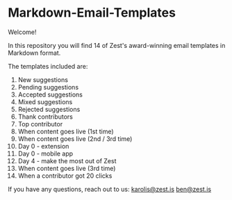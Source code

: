 # Markdown-Email-Templates

Welcome!

In this repository you will find 14 of Zest's award-winning email templates in Markdown format.

The templates included are:

1. New suggestions
2. Pending suggestions
3. Accepted suggestions
4. Mixed suggestions
5. Rejected suggestions
6. Thank contributors
7. Top contributor
8. When content goes live (1st time)
9. When content goes live (2nd / 3rd time)
10. Day 0 - extension
11. Day 0 - mobile app
12. Day 4 - make the most out of Zest
13. When content goes live (3rd time)
14. When a contributor got 20 clicks

If you have any questions, reach out to us:
karolis@zest.is
ben@zest.is
